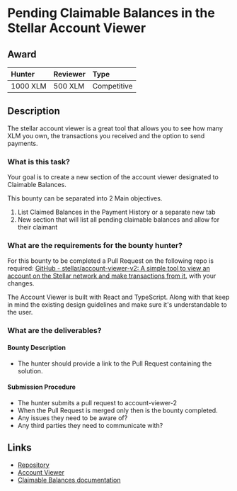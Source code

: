 # Pending Claimable Balances in the Stellar Account Viewer
## Award
| Hunter | Reviewer | Type
| :- | :- | :-
| 1000 XLM | 500 XLM | Competitive | 

## Description
The stellar account viewer is a great tool that allows you to see how many XLM you own, the transactions you received and the option to send payments.

### What is this task?
Your goal is to create a new section of the account viewer designated to Claimable Balances. 

This bounty can be separated into 2 Main objectives.

1) List Claimed Balances in the Payment History or a separate new tab
2) New section that will list all pending claimable balances and allow for their claimant

### What are the requirements for the bounty hunter?
For this bounty to be completed a Pull Request on the following repo is required: [GitHub - stellar/account-viewer-v2: A simple tool to view an account on the Stellar network and make transactions from it.](https://github.com/stellar/account-viewer-v2) with your changes.

The Account Viewer is built with React and TypeScript. Along with that keep in mind the existing design guidelines and make sure it's understandable to the user.


### What are the deliverables?

#### Bounty Description
- The hunter should provide a link to the Pull Request containing the solution.

#### Submission Procedure
- The hunter submits a pull request to account-viewer-2
- When the Pull Request is merged only then is the bounty completed.
- Any issues they need to be aware of?
- Any third parties they need to communicate with?

## Links
- [Repository](https://github.com/stellar/account-viewer-v2)
- [Account Viewer](https://accountviewer.stellar.org/)
- [Claimable Balances documentation](https://developers.stellar.org/docs/glossary/claimable-balance/)

